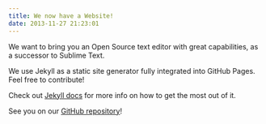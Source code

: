 ```yaml
---
title: We now have a Website!
date: 2013-11-27 21:23:01
---
```


We want to bring you an Open Source text editor with great capabilities, as a successor to Sublime Text.

We use Jekyll as a static site generator fully integrated into GitHub Pages. Feel free to contribute! 

Check out [Jekyll docs] for more info on how to get the most out of it.

See you on our [GitHub repository][Lime]!

[Lime]: https://github.com/limetext/lime
[Jekyll docs]: http://jekyllrb.com

